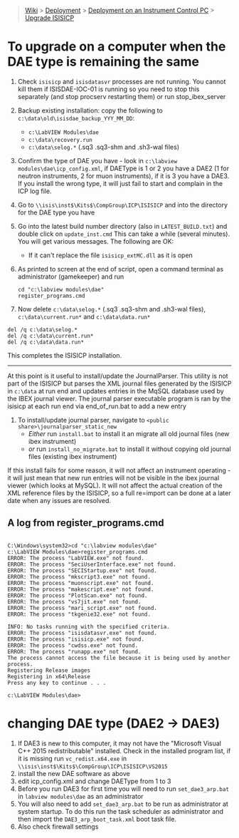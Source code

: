 > [Wiki](Home) > [Deployment](Deployment) > [Deployment on an Instrument Control PC](Deployment-on-an-Instrument-Control-PC) > [Upgrade ISISICP](Upgrade-ISISICP)

# To upgrade on a computer when the DAE type is remaining the same

1. Check `isisicp` and `isisdatasvr` processes are not running. You cannot kill them if ISISDAE-IOC-01 is running so you need to stop this separately (and stop procserv restarting them) or run stop_ibex_server  
1. Backup existing installation: copy the following to `c:\data\old\isisdae_backup_YYY_MM_DD`:
    - `c:\LabVIEW Modules\dae`
    - `c:\data\recovery.run`
    - `c:\data\selog.*` (.sq3 .sq3-shm and .sh3-wal files)

1. Confirm the type of DAE you have - look in `c:\labview modules\dae\icp_config.xml`, if DAEType is 1 or 2 you have a DAE2 (1 for neutron instruments, 2 for muon instruments), if it is 3 you have a DAE3. If you install the wrong type, it will just fail to start and complain in the ICP log file.
1. Go to `\\isis\inst$\Kits$\CompGroup\ICP\ISISICP` and into the directory for the DAE type you have
1. Go into the latest build number directory (also in `LATEST_BUILD.txt`) and double click on `update_inst.cmd`
   This can take a while (several minutes). You will get various messages. The following are OK:
    * If it can't replace the file `isisicp_extMC.dll` as it is open
1. As printed to screen at the end of script, open a command terminal as administrator (gamekeeper) and run
   ```
   cd "c:\labview modules\dae"
   register_programs.cmd
   ```
1. Now delete `c:\data\selog.*` (.sq3 .sq3-shm and .sh3-wal files), `c:\data\current.run*` and `c:\data\data.run*`
```
del /q c:\data\selog.*
del /q c:\data\current.run*
del /q c:\data\data.run*
```

This completes the ISISICP installation.

***

At this point is it useful to install/update the JournalParser. This utility is not part of the ISISICP
but parses the XML journal files generated by the ISISICP in `c:\data` at run end and updates entries in the MqSQL database
 used by the IBEX journal viewer. The journal parser executable program is ran by the isisicp at each run end 
via end_of_run.bat to add a new entry  

1. To install/update journal parser, navigate to  `<public share>\journalparser_static_new`
   - *Either* run `install.bat` to install it an migrate all old journal files (new ibex instrument)
   - *or* run `install_no_migrate.bat` to install it without copying old journal files (existing ibex instrument)

If this install fails for some reason, it will not affect an instrument operating - it will just mean that new run entries will not 
be visible in the ibex journal viewer (which looks at MySQL). It will not affect the actual creation of the XML reference files by the ISISICP,
so a full re=import can be done at a later date when any issues are resolved.


## A log from register_programs.cmd
```

C:\Windows\system32>cd "c:\labview modules\dae"
c:\LabVIEW Modules\dae>register_programs.cmd
ERROR: The process "LabVIEW.exe" not found.
ERROR: The process "SeciUserInterface.exe" not found.
ERROR: The process "SECIStartup.exe" not found.
ERROR: The process "mkscript3.exe" not found.
ERROR: The process "muonscript.exe" not found.
ERROR: The process "makescript.exe" not found.
ERROR: The process "PlotScan.exe" not found.
ERROR: The process "vs7jit.exe" not found.
ERROR: The process "mari_script.exe" not found.
ERROR: The process "tkgenie32.exe" not found.

INFO: No tasks running with the specified criteria.
ERROR: The process "isisdatasvr.exe" not found.
ERROR: The process "isisicp.exe" not found.
ERROR: The process "cwdss.exe" not found.
ERROR: The process "runapp.exe" not found.
The process cannot access the file because it is being used by another process.
Registering Release images
Registering in x64\Release
Press any key to continue . . .

c:\LabVIEW Modules\dae>
```

# changing DAE type (DAE2 -> DAE3)

1. If DAE3 is new to this computer, it may not have the "Microsoft Visual C++ 2015 redistributable" installed. Check in the installed program list, if it is missing run `vc_redist.x64.exe` in `\\isis\inst$\Kits$\CompGroup\ICP\ISISICP\VS2015`   
1. install the new DAE software as above
1. edit icp_config.xml and change DAEType from 1 to 3
1. Before you run DAE3 for first time you will need to run `set_dae3_arp.bat` in `labview modules\dae` as an administrator
1. You will also need to add `set_dae3_arp.bat` to be run as administrator at system startup. To do this run the task scheduler as administrator and then import the `DAE3_arp_boot_task.xml` boot task file.
1. Also check firewall settings 